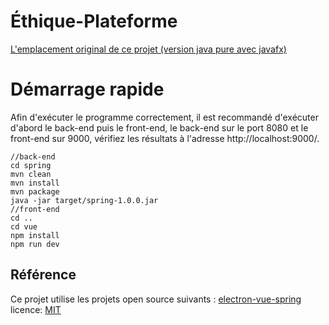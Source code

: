 # Éthique-Plateforme
[L'emplacement original de ce projet (version java pure avec javafx)](https://github.com/Catoblepases/EthiqueInterface)

# Démarrage rapide
Afin d'exécuter le programme correctement, il est recommandé d'exécuter d'abord le back-end puis le front-end, le back-end sur le port 8080 et le front-end sur 9000, vérifiez les résultats à l'adresse http://localhost:9000/.

```
//back-end
cd spring
mvn clean
mvn install
mvn package
java -jar target/spring-1.0.0.jar
//front-end
cd ..
cd vue 
npm install
npm run dev
```

## Référence
Ce projet utilise les projets open source suivants :
[electron-vue-spring](https://github.com/wuruoyun/electron-vue-spring) licence: [MIT](LICENSE)

